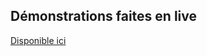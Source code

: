 ## Démonstrations faites en live

[Disponible ici](https://github.com/wololobzh/B3Java/tree/main/POO/fr/epsi/decouverte)
